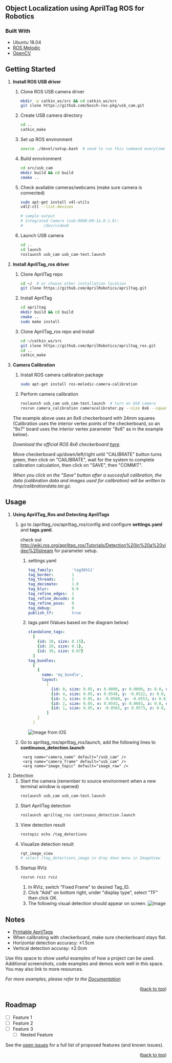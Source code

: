 <!-- ABOUT THE PROJECT -->
## Object Localization using AprilTag ROS for Robotics


### Built With

* Ubuntu 18.04
* [ROS Melodic](http://wiki.ros.org/melodic/Installation/Ubuntu)
* [OpenCV](https://docs.opencv.org/3.4/d7/d9f/tutorial_linux_install.html)



<!-- GETTING STARTED -->
## Getting Started
1. **Install ROS USB driver**

    1. Clone ROS USB camera driver
        ```bash
       mkdir -p catkin_ws/src && cd catkin_ws/src
       git clone https://github.com/bosch-ros-pkg/usb_cam.git
       ```
    2. Create USB camera directory
       ```sh
       cd ..
       catkin_make
       ```
    3. Set up ROS environment
       ```sh
       source ./devel/setup.bash  # need to run this command everytime a new terminal window is opened
       ```
    4. Build ennvironment
       ```sh
       cd src/usb_cam
       mkdir build && cd build
       cmake ..
       ```
    5. Check available cameras/webcams (make sure camera is connected)
        ```sh
        sudo apt-get install v4l-utils
        v4l2-ctl --list-devices

        # sample output
        # Integrated Camera (usb-0000:00:1a.0-1.6):
        #         /dev/video0
        ```
    6. Launch USB camera
        ```sh
        cd ..
        cd launch
        roslaunch usb_cam usb_cam-test.launch
        ```
2. **Install AprilTag_ros driver**
    1. Clone AprilTag repo
        ```sh
        cd ~/  # or choose other installation location
        git clone https://github.com/AprilRobotics/apriltag.git
        ```
    2. Install AprilTag
        ```sh
        cd apriltag
        mkdir build && cd build
        cmake ..
        sudo make install
        ```
    3. Clone AprilTag_ros repo and install
        ```sh
        cd ~/catkin_ws/src
        git clone https://github.com/AprilRobotics/apriltag_ros.git
        cd ..
        catkin_make
        ```
3. **Camera Calibration**
    1. Install ROS camera calibration package
        ```sh
        sudo apt-get install ros-melodic-camera-calibration
        ```
    2. Perform camera calibration
        ```sh
        roslaunch usb_cam usb_cam-test.launch  # turn on USB camera
        rosrun camera_calibration cameracalibrator.py --size 8x6 --square 0.024 image:=/usb_cam/image_raw camera:=/usb_cam
        ```
    The example above uses an 8x6 checkerboard with 24mm squares (Calibration uses the interior vertex points of the checkerboard, so an "9x7" board uses the interior vertex parameter "8x6" as in the example below). 

    _Download the official ROS 8x6 checkerboard [here](http://wiki.ros.org/camera_calibration/Tutorials/MonocularCalibration?action=AttachFile&do=view&target=check-108.pdf)._

    Move checkerboard up/down/left/right until "CALIBRATE" button turns green, then click on "CAILIBRATE", wait for the system to complete calibration calculation, then click on "SAVE", then "COMMIT".

    _When you click on the "Save" button after a succesfull calibration, the data (calibration data and images used for calibration) will be written to /tmp/calibrationdata.tar.gz._

## Usage
1. **Using AprilTag_Ros and Detecting AprilTags**
    1. go to /apriltag_ros/apriltag_ros/config and configure **settings.yaml** and **tags.yaml**.
    
        check out http://wiki.ros.org/apriltag_ros/Tutorials/Detection%20in%20a%20video%20stream for parameter setup.

        1. settings.yaml 
            ```yaml
            tag_family:        'tag36h11'
            tag_border:        1 
            tag_threads:       2 
            tag_decimate:      1.0 
            tag_blur:          0.0 
            tag_refine_edges:  1 
            tag_refine_decode: 0 
            tag_refine_pose:   0 
            tag_debug:         0 
            publish_tf:        true
            ```
        2. tags.yaml (Values based on the diagram below)
            ```yaml
            standalone_tags:
              [
                {id: 10, size: 0.15},
                {id: 20, size: 0.1},
                {id: 30, size: 0.07}
              ]
            tag_bundles:
              [
                {
                  name: 'my_bundle',
                  layout:
                    [
                      {id: 0, size: 0.05, x: 0.0000, y: 0.0000, z: 0.0, qw: 1.0, qx: 0.0, qy: 0.0, qz: 0.0},
                      {id: 4, size: 0.05, x: 0.0548, y: -0.0522, z: 0.0, qw: 1.0, qx: 0.0, qy: 0.0, qz: 0.0},
                      {id: 3, size: 0.05, x: -0.0580, y: -0.0553, z: 0.0, qw: 1.0, qx: 0.0, qy: 0.0, qz: 0.0},
                      {id: 2, size: 0.05, x: 0.0543, y: 0.0603, z: 0.0, qw: 1.0, qx: 0.0, qy: 0.0, qz: 0.0},
                      {id: 1, size: 0.05, x: -0.0582, y: 0.0573, z: 0.0, qw: 1.0, qx: 0.0, qy: 0.0, qz: 0.0}
                    ]
                }
              ]
              ```
			![Image from iOS](https://user-images.githubusercontent.com/107154811/193394328-bdf2157c-8330-404a-b889-c3fdad86b1a4.jpg)
	2. Go to apriltag_ros/apriltag_ros/launch, add the following lines to **continuous_detection.launch**
		```launch
		 <arg name="camera_name" default="/usb_cam" />
		 <arg name="camera_frame" default="usb_cam" />
		 <arg name="image_topic" default="image_raw" />
		 ```
 2. Detection
 	1. Start the camera (remember to source environment when a new terminal window is opened)
		```sh
		roslaunch usb_cam usb_cam-test.launch
		```
	2. Start AprilTag detection
		```sh
		roslaunch apriltag_ros continuous_detection.launch
		```
	3. View detection result
		```sh
		rostopic echo /tag_detections
		```
	4. Visualize detection result
		```sh
		rqt_image_view
		# select /tag_detections_image in drop down menu in ImageView
		```
	5. Startup RViz
		```sh
		rosrun rviz rviz
		```
		1. In RViz, switch "Fixed Frame" to desired Tag_ID.
		2. Click "Add" on bottom right, under "display type", select "TF" then click OK.
		3. The following visual detection should appear on screen.
		![image](https://user-images.githubusercontent.com/107154811/193394304-b37adad3-35ed-41ee-a1d4-abe383e13cca.png)


## Notes

* [Printable AprilTags](https://docs.cbteeple.com/robot/april-tags])
* When calibrating with checkerboard, make sure checkerboard stays flat.
* Horizontal detection accuracy: ±1.5cm
* Vertical detection accuray: ±2.0cm

Use this space to show useful examples of how a project can be used. Additional screenshots, code examples and demos work well in this space. You may also link to more resources.

_For more examples, please refer to the [Documentation](https://example.com)_

<p align="right">(<a href="#readme-top">back to top</a>)</p>



<!-- ROADMAP -->
## Roadmap

- [ ] Feature 1
- [ ] Feature 2
- [ ] Feature 3
    - [ ] Nested Feature

See the [open issues](https://github.com/github_username/repo_name/issues) for a full list of proposed features (and known issues).

<p align="right">(<a href="#readme-top">back to top</a>)</p>
